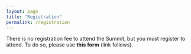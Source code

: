 ```yaml
---
layout: page
title: "Registration"
permalink: /registration
---
```


There is no registration fee to attend the Summit, but you must register to attend. To do so, please use **this form** (link follows).
